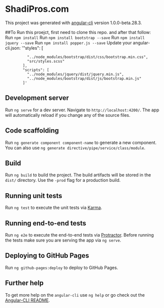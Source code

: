 # ShadiPros.com

This project was generated with [angular-cli](https://github.com/angular/angular-cli) version 1.0.0-beta.28.3.

##To Run this proejct, first need to clone this repo. and after that follow:
Run `npm install`
Run `npm install bootstrap --save`
Run `npm install jquery --save`
Run `npm install popper.js --save`
Update your angular-cli.json:
'"styles": [

              "../node_modules/bootstrap/dist/css/bootstrap.min.css",
              "src/styles.scss"
            ],
            "scripts": [
              "../node_modules/jquery/dist/jquery.min.js",
              "../node_modules/bootstrap/dist/js/bootstrap.min.js"
            ]'
            
## Development server
Run `ng serve` for a dev server. Navigate to `http://localhost:4200/`. The app will automatically reload if you change any of the source files.

## Code scaffolding

Run `ng generate component component-name` to generate a new component. You can also use `ng generate directive/pipe/service/class/module`.

## Build

Run `ng build` to build the project. The build artifacts will be stored in the `dist/` directory. Use the `-prod` flag for a production build.

## Running unit tests

Run `ng test` to execute the unit tests via [Karma](https://karma-runner.github.io).

## Running end-to-end tests

Run `ng e2e` to execute the end-to-end tests via [Protractor](http://www.protractortest.org/).
Before running the tests make sure you are serving the app via `ng serve`.

## Deploying to GitHub Pages

Run `ng github-pages:deploy` to deploy to GitHub Pages.

## Further help

To get more help on the `angular-cli` use `ng help` or go check out the [Angular-CLI README](https://github.com/angular/angular-cli/blob/master/README.md).
